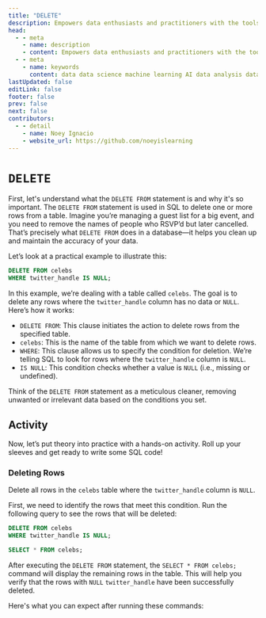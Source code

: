 ```yaml
---
title: "DELETE"
description: Empowers data enthusiasts and practitioners with the tools and knowledge to unlock the potential of data.
head:
  - - meta
    - name: description
    - content: Empowers data enthusiasts and practitioners with the tools and knowledge to unlock the potential of data.
  - - meta
    - name: keywords
      content: data data science machine learning AI data analysis data-driven data enthusiasts data practitioners
lastUpdated: false
editLink: false
footer: false
prev: false
next: false
contributors:
  - - detail
    - name: Noey Ignacio
    - website_url: https://github.com/noeyislearning
---
```


# `DELETE`

First, let's understand what the `DELETE FROM` statement is and why it's so important. The `DELETE FROM` statement is used in SQL to delete one or more rows from a table. Imagine you’re managing a guest list for a big event, and you need to remove the names of people who RSVP’d but later cancelled. That’s precisely what `DELETE FROM` does in a database—it helps you clean up and maintain the accuracy of your data.

Let’s look at a practical example to illustrate this:

```sql :line-numbers
DELETE FROM celebs
WHERE twitter_handle IS NULL;
```

In this example, we’re dealing with a table called `celebs`. The goal is to delete any rows where the `twitter_handle` column has no data or `NULL`. Here’s how it works:

- `DELETE FROM`: This clause initiates the action to delete rows from the specified table.
- `celebs`: This is the name of the table from which we want to delete rows.
- `WHERE`: This clause allows us to specify the condition for deletion. We’re telling SQL to look for rows where the `twitter_handle` column is `NULL`.
- `IS NULL`: This condition checks whether a value is `NULL` (i.e., missing or undefined).

Think of the `DELETE FROM` statement as a meticulous cleaner, removing unwanted or irrelevant data based on the conditions you set.

## Activity

Now, let’s put theory into practice with a hands-on activity. Roll up your sleeves and get ready to write some SQL code!

### Deleting Rows

Delete all rows in the `celebs` table where the `twitter_handle` column is `NULL`.

First, we need to identify the rows that meet this condition. Run the following query to see the rows that will be deleted:

```sql :line-numbers
DELETE FROM celebs
WHERE twitter_handle IS NULL;

SELECT * FROM celebs;
```

After executing the `DELETE FROM` statement, the `SELECT * FROM celebs;` command will display the remaining rows in the table. This will help you verify that the rows with `NULL` `twitter_handle` have been successfully deleted.

Here's what you can expect after running these commands:

<!--@include: ../../_includes/tables/query-results-from-delete.md-->
